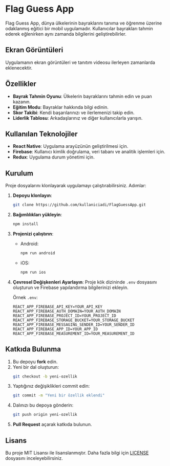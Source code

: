 # Flag Guess App

Flag Guess App, dünya ülkelerinin bayraklarını tanıma ve öğrenme üzerine odaklanmış eğitici bir mobil uygulamadır. Kullanıcılar bayrakları tahmin ederek eğlenirken aynı zamanda bilgilerini geliştirebilirler.

## Ekran Görüntüleri
Uygulamanın ekran görüntüleri ve tanıtım videosu ilerleyen zamanlarda eklenecektir.

## Özellikler
- **Bayrak Tahmin Oyunu**: Ülkelerin bayraklarını tahmin edin ve puan kazanın.
- **Eğitim Modu**: Bayraklar hakkında bilgi edinin.
- **Skor Takibi**: Kendi başarılarınızı ve ilerlemenizi takip edin.
- **Liderlik Tablosu**: Arkadaşlarınız ve diğer kullanıcılarla yarışın.

## Kullanılan Teknolojiler
- **React Native**: Uygulama arayüzünün geliştirilmesi için.
- **Firebase**: Kullanıcı kimlik doğrulama, veri tabanı ve analitik işlemleri için.
- **Redux**: Uygulama durum yönetimi için.

## Kurulum

Proje dosyalarını klonlayarak uygulamayı çalıştırabilirsiniz. Adımlar:

1. **Depoyu klonlayın**:
    ```bash
    git clone https://github.com/kullaniciadi/FlagGuessApp.git
    ```

2. **Bağımlılıkları yükleyin**:
    ```bash
    npm install
    ```

3. **Projenizi çalıştırın**:
    - Android:
      ```bash
      npm run android
      ```
    - iOS:
      ```bash
      npm run ios
      ```

4. **Çevresel Değişkenleri Ayarlayın**:
    Proje kök dizininde `.env` dosyasını oluşturun ve Firebase yapılandırma bilgilerinizi ekleyin.

    Örnek `.env`:
    ```env
    REACT_APP_FIREBASE_API_KEY=YOUR_API_KEY
    REACT_APP_FIREBASE_AUTH_DOMAIN=YOUR_AUTH_DOMAIN
    REACT_APP_FIREBASE_PROJECT_ID=YOUR_PROJECT_ID
    REACT_APP_FIREBASE_STORAGE_BUCKET=YOUR_STORAGE_BUCKET
    REACT_APP_FIREBASE_MESSAGING_SENDER_ID=YOUR_SENDER_ID
    REACT_APP_FIREBASE_APP_ID=YOUR_APP_ID
    REACT_APP_FIREBASE_MEASUREMENT_ID=YOUR_MEASUREMENT_ID
    ```

## Katkıda Bulunma

1. Bu depoyu **fork** edin.
2. Yeni bir dal oluşturun:
    ```bash
    git checkout -b yeni-ozellik
    ```
3. Yaptığınız değişiklikleri commit edin:
    ```bash
    git commit -m "Yeni bir özellik eklendi"
    ```
4. Dalınızı bu depoya gönderin:
    ```bash
    git push origin yeni-ozellik
    ```
5. **Pull Request** açarak katkıda bulunun.

## Lisans

Bu proje MIT Lisansı ile lisanslanmıştır. Daha fazla bilgi için [LICENSE](LICENSE) dosyasını inceleyebilirsiniz.
